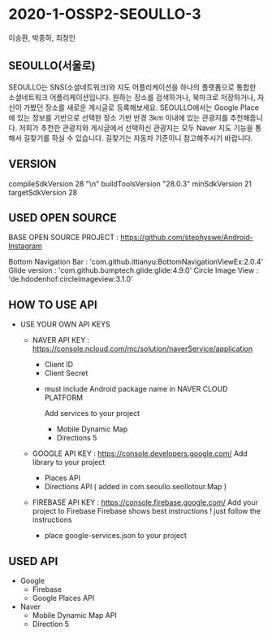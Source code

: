 # 2020-1-OSSP2-SEOULLO-3

  이승환, 박종하, 최정인
  
## SEOULLO(서울로)

  SEOULLO는 SNS(소셜네트워크)와 지도 어플리케이션을 하나의 플랫폼으로 통합한 소셜네트워크 어플리케이션입니다. 
  원하는 장소를 검색하거나, 북마크로 저장하거나, 자신이 가봤던 장소를 새로운 게시글로 등록해보세요.
  SEOULLO에서는 Google Place에 있는 정보를 기반으로 선택한 장소 기반 반경 3km 이내에 있는 관광지를 추천해줍니다.
  저희가 추천한 관광지와 게시글에서 선택하신 관광지는 모두 Naver 지도 기능을 통해서 길찾기를 하실 수 있습니다.
  길찾기는 자동차 기준이니 참고해주시기 바랍니다. 
  
## VERSION
  
  compileSdkVersion 28 "\n"
  buildToolsVersion "28.0.3"
  minSdkVersion 21
  targetSdkVersion 28
  
## USED OPEN SOURCE

  BASE OPEN SOURCE PROJECT : https://github.com/stephyswe/Android-Instagram
  
  Bottom Navigation Bar : 'com.github.ittianyu:BottomNavigationViewEx:2.0.4'
  Glide version : 'com.github.bumptech.glide:glide:4.9.0'
  Circle Image View : 'de.hdodenhof:circleimageview:3.1.0'
  
## HOW TO USE API
  
  * USE YOUR OWN API KEYS
    - NAVER API KEY : https://console.ncloud.com/mc/solution/naverService/application
      - Client ID
      - Client Secret
      
      * must include Android package name in NAVER CLOUD PLATFORM
      
         Add services to your project
         - Mobile Dynamic Map
         - Directions 5 
        
    - GOOGLE API KEY : https://console.developers.google.com/
      Add library to your project
      - Places API
      - Directions API ( added in com.seoullo.seollotour.Map )
      
    - FIREBASE API KEY : https://console.firebase.google.com/
      Add your project to Firebase
      Firebase shows best instructions ! just follow the instructions
      * place google-services.json to your project

## USED API

  * Google
    - Firebase
    - Google Places API
  * Naver
    - Mobile Dynamic Map API
    - Direction 5
